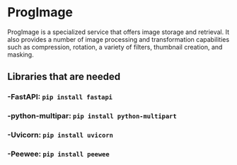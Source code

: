 # ProgImage
ProgImage is a specialized service that offers image storage and retrieval. 
It also provides a number of image processing and transformation capabilities such as compression, rotation, a variety of filters, thumbnail creation, and masking.

## Libraries that are needed

### -FastAPI: `pip install fastapi`

### -python-multipar: `pip install python-multipart`

### -Uvicorn: `pip install uvicorn`

### -Peewee: `pip install peewee`
